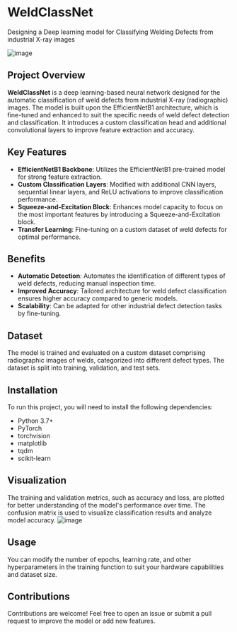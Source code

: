 # WeldClassNet
Designing a Deep learning model for Classifying Welding Defects from industrial X-ray images

![image](https://github.com/user-attachments/assets/e1a44a46-458b-48a1-872b-21b7413caa03)





## Project Overview
**WeldClassNet** is a deep learning-based neural network designed for the automatic classification of weld defects from industrial X-ray (radiographic) images. The model is built upon the EfficientNetB1 architecture, which is fine-tuned and enhanced to suit the specific needs of weld defect detection and classification. It introduces a custom classification head and additional convolutional layers to improve feature extraction and accuracy.

## Key Features
- **EfficientNetB1 Backbone**: Utilizes the EfficientNetB1 pre-trained model for strong feature extraction.
- **Custom Classification Layers**: Modified with additional CNN layers, sequential linear layers, and ReLU activations to improve classification performance.
- **Squeeze-and-Excitation Block**: Enhances model capacity to focus on the most important features by introducing a Squeeze-and-Excitation block.
- **Transfer Learning**: Fine-tuning on a custom dataset of weld defects for optimal performance.

## Benefits
- **Automatic Detection**: Automates the identification of different types of weld defects, reducing manual inspection time.
- **Improved Accuracy**: Tailored architecture for weld defect classification ensures higher accuracy compared to generic models.
- **Scalability**: Can be adapted for other industrial defect detection tasks by fine-tuning.

## Dataset
The model is trained and evaluated on a custom dataset comprising radiographic images of welds, categorized into different defect types. The dataset is split into training, validation, and test sets.

## Installation
To run this project, you will need to install the following dependencies:
* Python 3.7+
* PyTorch
* torchvision
* matplotlib
* tqdm
* scikit-learn

## Visualization
The training and validation metrics, such as accuracy and loss, are plotted for better understanding of the model's performance over time. The confusion matrix is used to visualize classification results and analyze model accuracy.
![image](https://github.com/user-attachments/assets/07b24d6e-9e8b-4c12-847a-fc1197ba0c1a)





## Usage
You can modify the number of epochs, learning rate, and other hyperparameters in the training function to suit your hardware capabilities and dataset size.

## Contributions
Contributions are welcome! Feel free to open an issue or submit a pull request to improve the model or add new features.
